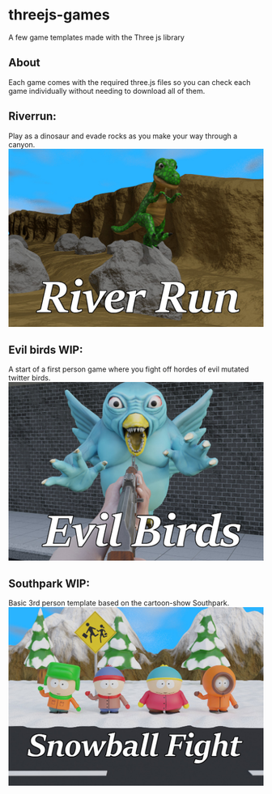 # threejs-games
A few game templates made with the Three js library

## About
Each game comes with the required three.js files so you can check each game individually without needing to download all of them.

## Riverrun: 
Play as a dinosaur and evade rocks as you make your way through a canyon.
![riverrun thumbnail](./riverrun.jpg)

## Evil birds WIP:
A start of a first person game where you fight off hordes of evil mutated twitter birds.
![evilbirds thumbnail](./evilbirds.jpg)

## Southpark WIP:
Basic 3rd person template based on the cartoon-show Southpark.
![southpark thumbnail](./southpark.jpg)
